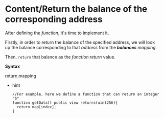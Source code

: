 # Content/Return the balance of the corresponding address

After defining the *function*, it's time to implement it.

Firstly, in order to return the balance of the specified address, we will look up the balance corresponding to that *address* from the ***balances*** *mapping*.

Then, `return` that balance as the *function* *return* value.

**Syntax**

return,mapping

- hint
    
    ```solidity
    //For example, here we define a function that can return an integer "5"
    function getData() public view returns(uint256){
      return map[index];
    }
    ```
    
